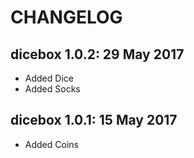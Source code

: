 # CHANGELOG

## dicebox 1.0.2: 29 May 2017

* Added Dice
* Added Socks

## dicebox 1.0.1: 15 May 2017

* Added Coins

